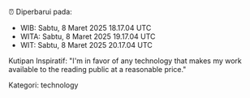 ⏰ Diperbarui pada:
- WIB: Sabtu, 8 Maret 2025 18.17.04 UTC
- WITA: Sabtu, 8 Maret 2025 19.17.04 UTC
- WIT: Sabtu, 8 Maret 2025 20.17.04 UTC

Kutipan Inspiratif:
"I'm in favor of any technology that makes my work available to the reading public at a reasonable price."


Kategori: technology

